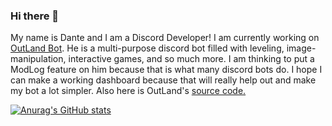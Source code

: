 ### Hi there 👋

My name is Dante and I am a Discord Developer! I am currently working on [OutLand Bot](https://outlandbot.xyz). He is a multi-purpose discord bot filled with leveling, image-manipulation, interactive games, and so much more. I am thinking to put a ModLog feature on him because that is what many discord bots do. I hope I can make a working dashboard because that will really help out and make my bot a lot simpler. Also here is OutLand's [source code.](https://www.youtube.com/watch?v=dQw4w9WgXcQ)


[![Anurag's GitHub stats](https://github-readme-stats.vercel.app/api?username=DanteAndHubble)](https://github.com/anuraghazra/github-readme-stats)
<!--
**DanteAndHubble/DanteAndHubble** is a ✨ _special_ ✨ repository because its `README.md` (this file) appears on your GitHub profile.

Here are some ideas to get you started:

- 🔭 I’m currently working on ...
- 🌱 I’m currently learning ...
- 👯 I’m looking to collaborate on ...
- 🤔 I’m looking for help with ...
- 💬 Ask me about ...
- 📫 How to reach me: ...
- 😄 Pronouns: ...
- ⚡ Fun fact: ...
-->
